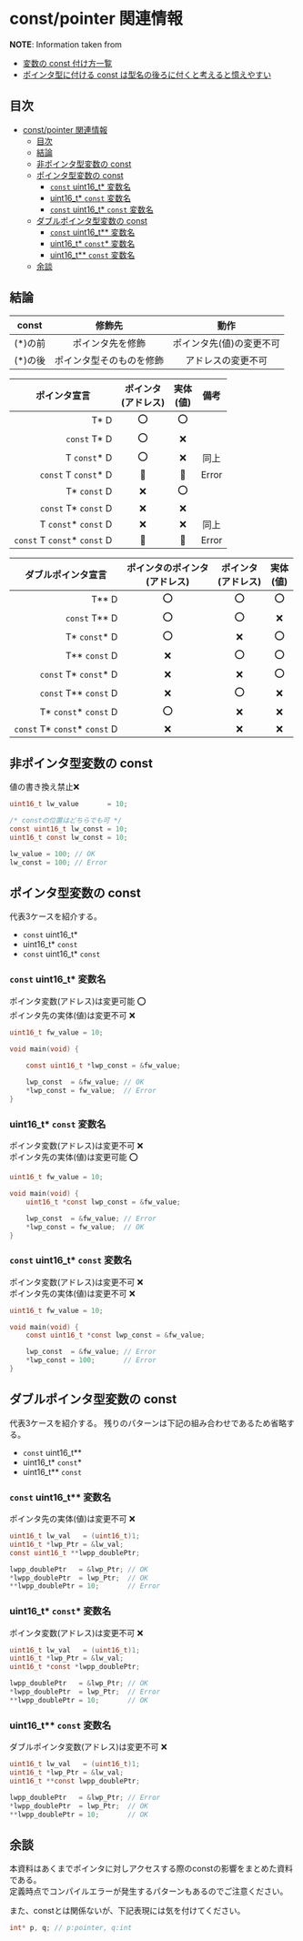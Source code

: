 # const/pointer 関連情報

__NOTE__: Information taken from
- [変数の const 付け方一覧](https://qiita.com/go_astrayer/items/63e8a059ae20a5d5e000)
- [ポインタ型に付ける const は型名の後ろに付くと考えると憶えやすい](https://qiita.com/yuki12/items/06c85af2735ddefd5666)

## 目次
- [const/pointer 関連情報](#constpointer-関連情報)
  - [目次](#目次)
  - [結論](#結論)
  - [非ポインタ型変数の const](#非ポインタ型変数の-const)
  - [ポインタ型変数の const](#ポインタ型変数の-const)
    - [`const` uint16\_t\* 変数名](#const-uint16_t-変数名)
    - [uint16\_t\* `const` 変数名](#uint16_t-const-変数名)
    - [`const` uint16\_t\* `const` 変数名](#const-uint16_t-const-変数名)
  - [ダブルポインタ型変数の const](#ダブルポインタ型変数の-const)
    - [`const` uint16\_t\*\* 変数名](#const-uint16_t-変数名-1)
    - [uint16\_t\* `const`\* 変数名](#uint16_t-const-変数名-1)
    - [uint16\_t\*\* `const` 変数名](#uint16_t-const-変数名-2)
  - [余談](#余談)



## 結論

|  const  |          修飾先          |           動作           |
| :-----: | :----------------------: | :----------------------: |
| (*)の前 |     ポインタ先を修飾     | ポインタ先(値)の変更不可 |
| (*)の後 | ポインタ型そのものを修飾 |    アドレスの変更不可    |

| <div style="text-align: center;">ポインタ宣言</div> | ポインタ<br>(アドレス) | 実体<br>(値) | <div style="text-align: center;">備考</div> |
| --------------------------------------------------: | :--------------------: | :----------: | :-----------------------------------------: |
|                                                T* D |           ⭕           |      ⭕      |                                             |
|                                        `const` T* D |           ⭕           |      ❌      |                                             |
|                                        T `const`* D |           ⭕           |      ❌      |                    同上                     |
|                                `const` T `const`* D |          🚫           |     🚫      |                    Error                    |
|                                        T* `const` D |           ❌           |      ⭕      |                                             |
|                                `const` T* `const` D |           ❌           |      ❌      |                                             |
|                                T `const`* `const` D |           ❌           |      ❌      |                    同上                     |
|                        `const` T `const`* `const` D |          🚫           |     🚫      |                    Error                    |

| <div style="text-align: center;">ダブルポインタ宣言</div> | ポインタのポインタ<br>(アドレス) | ポインタ<br>(アドレス) | 実体<br>(値) |
| --------------------------------------------------------: | :------------------------------: | :--------------------: | :----------: |
|                                                     T** D |                ⭕                |           ⭕           |      ⭕      |
|                                             `const` T** D |                ⭕                |           ⭕           |      ❌      |
|                                             T* `const`* D |                ⭕                |           ❌           |      ⭕      |
|                                             T** `const` D |                ❌                |           ⭕           |      ⭕      |
|                                     `const` T* `const`* D |                ❌                |           ❌           |      ⭕      |
|                                     `const` T** `const` D |                ❌                |           ⭕           |      ❌      |
|                                     T* `const`* `const` D |                ⭕                |           ❌           |      ❌      |
|                             `const` T* `const`* `const` D |                ❌                |           ❌           |      ❌      |

## 非ポインタ型変数の const

値の書き換え禁止❌

```c
uint16_t lw_value       = 10;

/* constの位置はどちらでも可 */
const uint16_t lw_const = 10;
uint16_t const lw_const = 10;  

lw_value = 100; // OK
lw_const = 100; // Error
```

## ポインタ型変数の const

代表3ケースを紹介する。
- `const` uint16_t*
- uint16_t* `const`
- `const` uint16_t* `const`


### `const` uint16_t* 変数名

ポインタ変数(アドレス)は変更可能 ⭕  
ポインタ先の実体(値)は変更不可 ❌

```c
uint16_t fw_value = 10;

void main(void) {
    
    const uint16_t *lwp_const = &fw_value;

    lwp_const  = &fw_value; // OK
    *lwp_const = fw_value;  // Error
}
```

### uint16_t* `const` 変数名

ポインタ変数(アドレス)は変更不可 ❌  
ポインタ先の実体(値)は変更可能 ⭕

```c
uint16_t fw_value = 10;

void main(void) {
    uint16_t *const lwp_const = &fw_value;

    lwp_const  = &fw_value; // Error
    *lwp_const = fw_value;  // OK
}
```

### `const` uint16_t* `const` 変数名

ポインタ変数(アドレス)は変更不可 ❌  
ポインタ先の実体(値)は変更不可 ❌

```c
uint16_t fw_value = 10;

void main(void) {
    const uint16_t *const lwp_const = &fw_value;

    lwp_const  = &fw_value; // Error
    *lwp_const = 100;       // Error
}
```

## ダブルポインタ型変数の const

代表3ケースを紹介する。 残りのパターンは下記の組み合わせであるため省略する。
- `const` uint16_t**
- uint16_t* `const`*
- uint16_t** `const`

### `const` uint16_t** 変数名

ポインタ先の実体(値)は変更不可 ❌

```c
uint16_t lw_val   = (uint16_t)1;
uint16_t *lwp_Ptr = &lw_val;
const uint16_t **lwpp_doublePtr;

lwpp_doublePtr   = &lwp_Ptr; // OK
*lwpp_doublePtr  = lwp_Ptr;  // OK
**lwpp_doublePtr = 10;       // Error
```

### uint16_t* `const`* 変数名

ポインタ変数(アドレス)は変更不可 ❌
```c
uint16_t lw_val   = (uint16_t)1;
uint16_t *lwp_Ptr = &lw_val;
uint16_t *const *lwpp_doublePtr;

lwpp_doublePtr   = &lwp_Ptr; // OK
*lwpp_doublePtr  = lwp_Ptr;  // Error
**lwpp_doublePtr = 10;       // OK
```

### uint16_t** `const` 変数名

ダブルポインタ変数(アドレス)は変更不可 ❌
```c
uint16_t lw_val   = (uint16_t)1;
uint16_t *lwp_Ptr = &lw_val;
uint16_t **const lwpp_doublePtr;

lwpp_doublePtr   = &lwp_Ptr; // Error
*lwpp_doublePtr  = lwp_Ptr;  // OK
**lwpp_doublePtr = 10;       // OK
```

## 余談
本資料はあくまでポインタに対しアクセスする際のconstの影響をまとめた資料である。  
定義時点でコンパイルエラーが発生するパターンもあるのでご注意ください。

また、constとは関係ないが、下記表現には気を付けてください。
```c
int* p, q; // p:pointer, q:int
```